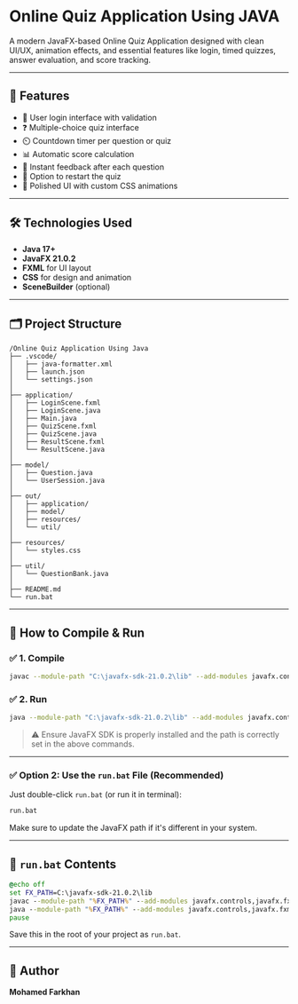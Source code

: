 # Online Quiz Application Using JAVA

A modern JavaFX-based Online Quiz Application designed with clean UI/UX, animation effects, and essential features like login, timed quizzes, answer evaluation, and score tracking.

---

## 📌 Features

- 🔐 User login interface with validation  
- ❓ Multiple-choice quiz interface  
- ⏲️ Countdown timer per question or quiz  
- 📊 Automatic score calculation  
- 🧠 Instant feedback after each question  
- 🔁 Option to restart the quiz  
- 🎨 Polished UI with custom CSS animations

---

## 🛠️ Technologies Used

- **Java 17+**
- **JavaFX 21.0.2**
- **FXML** for UI layout
- **CSS** for design and animation
- **SceneBuilder** (optional)

---

## 🗂️ Project Structure

```
/Online Quiz Application Using Java
├── .vscode/
│   ├── java-formatter.xml
│   ├── launch.json
│   └── settings.json
│
├── application/
│   ├── LoginScene.fxml
│   ├── LoginScene.java
│   ├── Main.java
│   ├── QuizScene.fxml
│   ├── QuizScene.java
│   ├── ResultScene.fxml
│   └── ResultScene.java
│
├── model/
│   ├── Question.java
│   └── UserSession.java
│
├── out/
│   ├── application/
│   ├── model/
│   ├── resources/
│   └── util/
│
├── resources/
│   └── styles.css
│
├── util/
│   └── QuestionBank.java
│
├── README.md
└── run.bat
```

---

## 🚀 How to Compile & Run

### ✅ 1. Compile

```bash
javac --module-path "C:\javafx-sdk-21.0.2\lib" --add-modules javafx.controls,javafx.fxml -d out application\*.java model\*.java util\*.java
```

### ✅ 2. Run

```bash
java --module-path "C:\javafx-sdk-21.0.2\lib" --add-modules javafx.controls,javafx.fxml -cp out application.Main
```

> ⚠️ Ensure JavaFX SDK is properly installed and the path is correctly set in the above commands.

---

### ✅ Option 2: Use the `run.bat` File (Recommended)

Just double-click `run.bat` (or run it in terminal):

```bash
run.bat
```

Make sure to update the JavaFX path if it's different in your system.

---

## 📂 `run.bat` Contents

```bat
@echo off
set FX_PATH=C:\javafx-sdk-21.0.2\lib
javac --module-path "%FX_PATH%" --add-modules javafx.controls,javafx.fxml -d out application\*.java
java --module-path "%FX_PATH%" --add-modules javafx.controls,javafx.fxml -cp out application.Main
pause
```

Save this in the root of your project as `run.bat`.

---

## 👤 Author

**Mohamed Farkhan**
